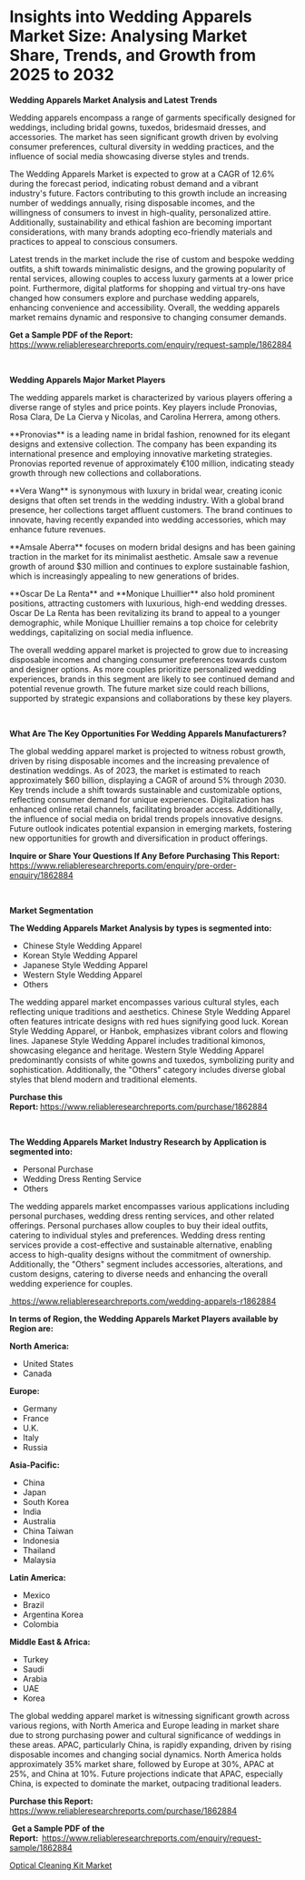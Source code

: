 <p><h1>Insights into Wedding Apparels Market Size: Analysing Market Share, Trends, and Growth from 2025 to 2032</h1></p><p><strong>Wedding Apparels Market Analysis and Latest Trends</strong></p>
<p><p>Wedding apparels encompass a range of garments specifically designed for weddings, including bridal gowns, tuxedos, bridesmaid dresses, and accessories. The market has seen significant growth driven by evolving consumer preferences, cultural diversity in wedding practices, and the influence of social media showcasing diverse styles and trends.</p><p>The Wedding Apparels Market is expected to grow at a CAGR of 12.6% during the forecast period, indicating robust demand and a vibrant industry's future. Factors contributing to this growth include an increasing number of weddings annually, rising disposable incomes, and the willingness of consumers to invest in high-quality, personalized attire. Additionally, sustainability and ethical fashion are becoming important considerations, with many brands adopting eco-friendly materials and practices to appeal to conscious consumers.</p><p>Latest trends in the market include the rise of custom and bespoke wedding outfits, a shift towards minimalistic designs, and the growing popularity of rental services, allowing couples to access luxury garments at a lower price point. Furthermore, digital platforms for shopping and virtual try-ons have changed how consumers explore and purchase wedding apparels, enhancing convenience and accessibility. Overall, the wedding apparels market remains dynamic and responsive to changing consumer demands.</p></p>
<p><strong>Get a Sample PDF of the Report:&nbsp;</strong> <a href="https://www.reliableresearchreports.com/enquiry/request-sample/1862884?utm_campaign=3265&utm_medium=2&utm_source=Github&utm_content=ia&utm_term=04042025&utm_id=wedding-apparels">https://www.reliableresearchreports.com/enquiry/request-sample/1862884</a></p>
<p>&nbsp;</p>
<p><strong>Wedding Apparels Major Market Players</strong></p>
<p><p>The wedding apparels market is characterized by various players offering a diverse range of styles and price points. Key players include Pronovias, Rosa Clara, De La Cierva y Nicolas, and Carolina Herrera, among others. </p><p>**Pronovias** is a leading name in bridal fashion, renowned for its elegant designs and extensive collection. The company has been expanding its international presence and employing innovative marketing strategies. Pronovias reported revenue of approximately €100 million, indicating steady growth through new collections and collaborations.</p><p>**Vera Wang** is synonymous with luxury in bridal wear, creating iconic designs that often set trends in the wedding industry. With a global brand presence, her collections target affluent customers. The brand continues to innovate, having recently expanded into wedding accessories, which may enhance future revenues.</p><p>**Amsale Aberra** focuses on modern bridal designs and has been gaining traction in the market for its minimalist aesthetic. Amsale saw a revenue growth of around $30 million and continues to explore sustainable fashion, which is increasingly appealing to new generations of brides.</p><p>**Oscar De La Renta** and **Monique Lhuillier** also hold prominent positions, attracting customers with luxurious, high-end wedding dresses. Oscar De La Renta has been revitalizing its brand to appeal to a younger demographic, while Monique Lhuillier remains a top choice for celebrity weddings, capitalizing on social media influence.</p><p>The overall wedding apparel market is projected to grow due to increasing disposable incomes and changing consumer preferences towards custom and designer options. As more couples prioritize personalized wedding experiences, brands in this segment are likely to see continued demand and potential revenue growth. The future market size could reach billions, supported by strategic expansions and collaborations by these key players.</p></p>
<p>&nbsp;</p>
<p><strong>What Are The Key Opportunities For Wedding Apparels Manufacturers?</strong></p>
<p><p>The global wedding apparel market is projected to witness robust growth, driven by rising disposable incomes and the increasing prevalence of destination weddings. As of 2023, the market is estimated to reach approximately $60 billion, displaying a CAGR of around 5% through 2030. Key trends include a shift towards sustainable and customizable options, reflecting consumer demand for unique experiences. Digitalization has enhanced online retail channels, facilitating broader access. Additionally, the influence of social media on bridal trends propels innovative designs. Future outlook indicates potential expansion in emerging markets, fostering new opportunities for growth and diversification in product offerings.</p></p>
<p><strong>Inquire or Share Your Questions If Any Before Purchasing This Report:</strong> <a href="https://www.reliableresearchreports.com/enquiry/pre-order-enquiry/1862884?utm_campaign=3265&utm_medium=2&utm_source=Github&utm_content=ia&utm_term=04042025&utm_id=wedding-apparels">https://www.reliableresearchreports.com/enquiry/pre-order-enquiry/1862884</a></p>
<p>&nbsp;</p>
<p><strong>Market Segmentation</strong></p>
<p><strong>The Wedding Apparels Market Analysis by types is segmented into:</strong></p>
<p><ul><li>Chinese Style Wedding Apparel</li><li>Korean Style Wedding Apparel</li><li>Japanese Style Wedding Apparel</li><li>Western Style Wedding Apparel</li><li>Others</li></ul></p>
<p><p>The wedding apparel market encompasses various cultural styles, each reflecting unique traditions and aesthetics. Chinese Style Wedding Apparel often features intricate designs with red hues signifying good luck. Korean Style Wedding Apparel, or Hanbok, emphasizes vibrant colors and flowing lines. Japanese Style Wedding Apparel includes traditional kimonos, showcasing elegance and heritage. Western Style Wedding Apparel predominantly consists of white gowns and tuxedos, symbolizing purity and sophistication. Additionally, the "Others" category includes diverse global styles that blend modern and traditional elements.</p></p>
<p><strong>Purchase this Report:&nbsp;</strong><a href="https://www.reliableresearchreports.com/purchase/1862884?utm_campaign=3265&utm_medium=2&utm_source=Github&utm_content=ia&utm_term=04042025&utm_id=wedding-apparels">https://www.reliableresearchreports.com/purchase/1862884</a></p>
<p>&nbsp;</p>
<p><strong>The Wedding Apparels Market Industry Research by Application is segmented into:</strong></p>
<p><ul><li>Personal Purchase</li><li>Wedding Dress Renting Service</li><li>Others</li></ul></p>
<p><p>The wedding apparels market encompasses various applications including personal purchases, wedding dress renting services, and other related offerings. Personal purchases allow couples to buy their ideal outfits, catering to individual styles and preferences. Wedding dress renting services provide a cost-effective and sustainable alternative, enabling access to high-quality designs without the commitment of ownership. Additionally, the "Others" segment includes accessories, alterations, and custom designs, catering to diverse needs and enhancing the overall wedding experience for couples.</p></p>
<p><a href="https://www.reliableresearchreports.com/wedding-apparels-r1862884?utm_campaign=3265&utm_medium=2&utm_source=Github&utm_content=ia&utm_term=04042025&utm_id=wedding-apparels">&nbsp;https://www.reliableresearchreports.com/wedding-apparels-r1862884</a></p>
<p><strong>In terms of Region, the Wedding Apparels Market Players available by Region are:</strong></p>
<p>
    <p> <strong> North America: </strong>
        <ul>
            <li>United States</li>
            <li>Canada</li>
        </ul>
        </p> 
    <p> <strong> Europe: </strong>
        <ul>
            <li>Germany</li>
            <li>France</li>
            <li>U.K.</li>
            <li>Italy</li>
            <li>Russia</li>
        </ul>
        </p> 
    <p> <strong> Asia-Pacific: </strong>
        <ul>
            <li>China</li>
            <li>Japan</li>
            <li>South Korea</li>
            <li>India</li>
            <li>Australia</li>
            <li>China Taiwan</li>
            <li>Indonesia</li>
            <li>Thailand</li>
            <li>Malaysia</li>
        </ul>
        </p> 
    <p> <strong> Latin America: </strong>
        <ul>
            <li>Mexico</li>
            <li>Brazil</li>
            <li>Argentina Korea</li>
            <li>Colombia</li>
        </ul>
        </p> 
    <p> <strong> Middle East & Africa: </strong>
        <ul>
            <li>Turkey</li>
            <li>Saudi</li>
            <li>Arabia</li>
            <li>UAE</li>
            <li>Korea</li>
        </ul>
    </p>
    </p>
<p><p>The global wedding apparel market is witnessing significant growth across various regions, with North America and Europe leading in market share due to strong purchasing power and cultural significance of weddings in these areas. APAC, particularly China, is rapidly expanding, driven by rising disposable incomes and changing social dynamics. North America holds approximately 35% market share, followed by Europe at 30%, APAC at 25%, and China at 10%. Future projections indicate that APAC, especially China, is expected to dominate the market, outpacing traditional leaders.</p></p>
<p><strong>Purchase this Report: </strong><a href="https://www.reliableresearchreports.com/purchase/1862884?utm_campaign=3265&utm_medium=2&utm_source=Github&utm_content=ia&utm_term=04042025&utm_id=wedding-apparels">https://www.reliableresearchreports.com/purchase/1862884</a></p>
<p>&nbsp;<strong>Get a Sample PDF of the Report:&nbsp;&nbsp;</strong><a href="https://www.reliableresearchreports.com/enquiry/request-sample/1862884?utm_campaign=3265&utm_medium=2&utm_source=Github&utm_content=ia&utm_term=04042025&utm_id=wedding-apparels">https://www.reliableresearchreports.com/enquiry/request-sample/1862884</a></p>
<p><strong></strong></p>
<p><p><a href="https://github.com/shamyzinniwl/Market-Research-Report-List-1/blob/main/optical-cleaning-kit-market.md?utm_campaign=3265&utm_medium=2&utm_source=Github&utm_content=ia&utm_term=04042025&utm_id=wedding-apparels">Optical Cleaning Kit Market</a></p></p>